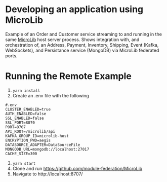 
# Developing an application using MicroLib

Example of an Order and Customer service streaming to and running in the same [MicroLib](https://github.com/module-federation/MicroLib) host server process. Shows integration with, and orchestration of, an Address, Payment, Inventory, Shipping, Event (Kafka, WebSockets), and Persistance service (MongoDB) via MicroLib federated ports.

# Running the Remote Example
1) `yarn install`
2) Create an .env file with the following

```
#.env
CLUSTER_ENABLED=true
AUTH_ENABLED=false
SSL_ENABLED=false
SSL_PORT=8070
PORT=8707
API_ROOT=/microlib/api
KAFKA_GROUP_ID=microlib-host
ENCRYPTION_PWD=aegis
DATASOURCE_ADAPTER=DataSourceFile
MONGODB_URL=mongodb://localhost:27017
CACHE_SIZE=300
```
3) `yarn start`
4) Clone and run https://github.com/module-federation/MicroLib
6) Navigate to http://localhost:8707/